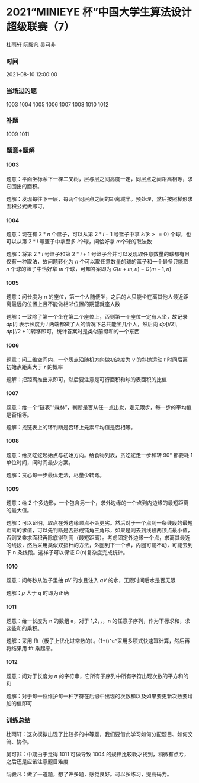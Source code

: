 # 2021“MINIEYE 杯”中国大学生算法设计超级联赛（7）

杜雨轩 阮毅凡 吴可非

### 时间

2021-08-10 12:00:00

### 当场过的题

1003 1004 1005 1006 1007 1008 1010 1012

### 补题

1009 1011

### 题意+题解

#### 1003

题意：平面坐标系下一棵二叉树，层与层之间高度一定，同层点之间距离相等，求它围出的面积。

题解：发现每往下一层，每两个同层点之间的距离减半。预处理，然后按照梯形求面积公式做即可。

#### 1004

题意：现在有 $2*n$ 个篮子，可以从第 $2*i-1$ 号篮子中拿 $ki(k>=0)$ 个球，也可以从第 $2*i$ 号篮子中拿至多 $i$个球，问恰好拿 $m$个球的取法数

题解：将第 $2*i$ 号篮子和第 $2*i+1$ 号篮子合并可以发现取任意数量的球都有且仅有一种取法，故问题转化为 $n$ 个可以取任意数量的球的篮子和一个最多只能取 $n$ 个球的篮子中恰好拿 $m$ 个球，可知答案即为 $C(n + m, n) - C(m - 1, n)$

#### 1005

题意：问长度为 $n$ 的座位，第一个人随便坐，之后的人只能坐在离其他人最近距离最远的位置上且不能做相邻位置的期望就座人数

题解：一致除了第一个坐在第二个座位上，否则第一个座位一定有人坐，故记录 $dp[i]$ 表示长度为 $i$ 两端都做了人的情况下总共能坐几个人，然后向 $dp[i/2],dp[i/2+1]$转移即可，统计答案时是类似前缀和的一个东西

#### 1006

题意：问三维空间内，一个质点沿随机方向做初速度为 $v$ 的斜抛运动 $t$ 时间后离初始点距离大于 $r$ 的概率

题解：把距离推出来即可，然后要注意是可行面积和球的表面积的比值

#### 1007

题意：给一个“链表”“森林”，判断是否从任一点出发，走无限步，每一步的平均值是否相等。

题解：找链表上的环判断是否环上元素平均值是否相等。

#### 1008

题意：给贪吃蛇起始点与初始方向。给食物列表，贪吃蛇走一步和转 90° 都要耗 1 单位时间，问时间最少方案。

题解：贪心每一步最优走法，尽量少转弯。

#### 1009

题意：给 2 个多边形，一个包含另一个，求外边缘的一个点到内边缘的最短距离的最大值。

题解：可以证明，取点在外边缘顶点不会更劣。然后对于一个点到一条线段的最短距离的求值，可以先判断是否形成钝角三角形，如果是则去到线段两顶点最小值，否则叉乘求面积再除底得到高（最短距离）。考虑固定外边缘一个点，求离其最近的线段，然后采用类似双指针的方法，外圈到下一个点，内圈可能不动，可能去到下 n 条线段。这样子可以保证 O(n)复杂度完成统计。

#### 1010

题意：问每秒从池子里抽 $pV$ 的水且注入 $qV$ 的水，无限时间后水是否无限

题解：$p$ 大于 $q$ 时即为正确

#### 1011

题意：给一长度为 n 的数组 a，对于 1,2，，，n 的任意子序列，作为下标求和，求这些和的乘积。

题解：采用 fft（板子上优化过常数的）。(1+t)^c^采用多项式快速幂计算，然后再将结果用 fft 乘起来。

#### 1012

题意：问对于长度为 $n$ 的字符串，它所有子序列中所有字符出现次数的平方和的和

题解：对于每一位维护每一种字符在后缀中出现的次数和以及如果要更新次数要增加的值即可

### 训练总结

杜雨轩：这次模拟出现了比较多的中等题，我们要借此学习如何分配题目、如何交流、协作。

吴可非：中期由于觉得 1011 可做导致 1004 的规律比较晚才找到，稍微有点亏，之后还是应该注意题目难度

阮毅凡：做了一道题，想了许多题，感觉良好。可以多练习，提高码力。
